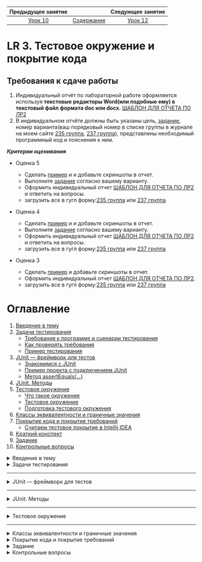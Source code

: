 Предыдущее занятие |         &nbsp;          | Следующее занятие
:----------------:|:-----------------------:|:----------------:
[Урок 10](LESSON10.MD) | [Содержание](../README.MD) | [Урок 12](LESSON11.md)

# LR 3. Тестовое окружение и покрытие кода

## Требования к сдаче работы

1. Индивидуальный отчёт по лабораторной работе оформляется используя
   **текстовые редакторы Word(или подобные ему)
   в текстовый файл формата doc или docx.** [ШАБЛОН ДЛЯ ОТЧЕТА ПО ЛР2](LR2_Report.docx)
2. В индивидуальном отчёте должны быть указаны цель, [задание](LAB1_Variants.docx), номер варианта(ваш порядковый номер в списке группы в
журнале на моем сайте [235 группа](https://docs.google.com/spreadsheets/d/186VmfxhiyN9vD0eqQtgej3up6OricDa0/edit?gid=2072898038#gid=2072898038), 
[237 группа](https://docs.google.com/spreadsheets/d/1HBRhJ0W6VezDNjnPWNHxUv7krdP6HPgP/edit?gid=1461174089#gid=1461174089)), представлены необходимый программный код и пояснения к ним.

***Критерии оценивания***

* Оценка 5
   * Сделать [пример](#пример-проекта-с-подключением-junit) и и добавьте скриншоты в отчет.
   * Выполните [задание](#задание) согласно вашему варианту.
   * Оформить индивидуальный отчет [ШАБЛОН ДЛЯ ОТЧЕТА ПО ЛР2](LR2_Report.docx) и ответить на вопросы.
   * загрузить все в гугл форму:[235 группа](https://forms.gle/rsQvqzeLBAh8pWQa7) или [237 группа](https://forms.gle/xZioXLRf2bn6ymES9)

* Оценка 4
   * Сделать [пример](#пример-проекта-с-подключением-junit) и и добавьте скриншоты в отчет.
   * Выполните [задание](#задание) согласно вашему варианту.
   * Оформить индивидуальный отчет [ШАБЛОН ДЛЯ ОТЧЕТА ПО ЛР2](LR2_Report.docx) и ответить на вопросы.
   * загрузить все в гугл форму:[235 группа](https://forms.gle/rsQvqzeLBAh8pWQa7) или [237 группа](https://forms.gle/xZioXLRf2bn6ymES9)

* Оценка 3
   * Сделать [пример](#пример-проекта-с-подключением-junit) и добавьте скриншоты в отчет.
   * Оформить индивидуальный отчет [ШАБЛОН ДЛЯ ОТЧЕТА ПО ЛР2](LR2_Report.docx).
   * загрузить все в гугл форму:[235 группа](https://forms.gle/rsQvqzeLBAh8pWQa7) или [237 группа](https://forms.gle/xZioXLRf2bn6ymES9)

# Оглавление

1. [Введение в тему](#введение-в-тему)
2. [Задачи тестирования](#задачи-тестирования)
   * [Требования к программе и сценарии тестирования](#требования-к-программе-и-сценарии-тестирования)
   * [Как проверять требования](#как-проверять-требования)
   * [Пример тестирования](#пример-тестирования)
3. [JUnit — фреймворк для тестов](#junit--фреймворк-для-тестов)
   * [Знакомимся с JUnit](#знакомимся-с-junit)
   * [Пример проекта с подключением JUnit](#пример-проекта-с-подключением-junit)
   * [Метод assertEquals(...)](#метод-assertequals)
4. [JUnit. Методы](#junit-методы)
5. [Тестовое окружение](#тестовое-окружение)
   * [Что такое окружение](#что-такое-окружение)
   * [Тестовое окружение](#тестовое-окружение-1)
   * [Подготовка тестового окружения](#подготовка-тестового-окружения)
6. [Классы эквивалентности и граничные значения](#классы-эквивалентности-и-граничные-значения)
7. [Покрытие кода и покрытие требований](#покрытие-кода-и-покрытие-требований)
    * [Считаем тестовое покрытие в Intellij IDEA](#считаем-тестовое-покрытие-в-intellij-idea)
8. [Краткий конспект](#краткий-конспект)
9. [Задание](#задание)
10. [Контрольные вопросы](#контрольные-вопросы)

<details>
<summary>Введение в тему</summary>

# Введение в тему

Один из способов проверить работоспособность программы — протестировать её. В этой теме поговорим о том, зачем нужно тестирование, какое оно бывает и как тестировать свой код максимально эффективно. Вы узнаете:
* когда нужно проводить тестирование;
* что такое фреймворк и какой фреймворк используют для тестирования на Java;
* что такое класс эквивалентности и граничные значения;
* какие бывают метрики покрытия кодовой базы тестами;
* чем различаются понятия покрытия требований и покрытия кода.
А также вы научитесь сами составлять тесты для различных требований, 
запускать их и анализировать результаты тестирования. После этой темы 
помимо финального проекта спринта вас ждёт тестирование по всем темам первого модуля. 
Итак, начинаем!

</details>

<details>

<summary>Задачи тестирования</summary>

# Задачи тестирования

[Оглавление](#оглавление)

Люди довольно часто совершают ошибки, а техника отказывает. По
этому в процесс любого производства включён этап проверки. Автомобили допускаются 
к серийному выпуску только после успешного прохождения всех краш-тестов, 
сложность которых возрастает с каждым годом. Чайники, миксеры и другие бытовые электроприборы 
проходят обязательные проверки на соответствие требованиям пожарной безопасности.

Всё это необходимо для предотвращения возможных рисков. Например, 4 июня 1996 года грузовая ракета Ариан-5 
взорвалась через 37 секунд после взлёта из-за ошибки в программе по расчёту угла наклона. 
Ущерб составил около одного миллиарда долларов.

Требования к качеству продуктов в современном мире становятся всё более строгими. 
Пользователи привыкли, что программное обеспечение работает почти идеально. 
Из-за любой ошибки ваш клиент может перейти к конкурентам или оставить негативный отзыв. 
Поэтому так важно, чтобы каждый разработчик понимал важность процесса тестирования продукта 
до его выпуска на широкую аудиторию.

**Тестирование программы** (англ. software testing) — это исследование, при котором происходит:
* проверка соответствия между ожидаемым и реальным поведением программы,
* а также выявление или подтверждение каких-либо её свойств.
* 
Есть много разных видов проверок: тестирование производительности, нагрузки, гипотез, 
безопасности и так далее. 
Вы изучите базовый вид — **функциональное тестирование** (англ. _functional testing_).
Именно оно проверяет, что программа соответствует **функциональным требованиям** 
(англ. _functional requirements_), то есть делает то, что от неё ожидает пользователь. 
Например, что при включении умного чайника вода нагревается, а не превращается в лёд.

![img.png](L11/img.png)

## Требования к программе и сценарии тестирования

Чтобы проверить, что программа работает корректно, необходимо узнать, 
с какой целью она создавалась. 
Другими словами, нужно определить **требования к программе**
(англ. _software requirements_).

Требования могут иметь разную форму и содержание. 
Иногда они представлены в виде официальных документов: 
спецификаций и технических заданий. Часто таких документов нет, 
и единственный способ узнать требования — поговорить с заказчиком.

Требования разделяются на:

* **функциональные**, которые отвечают на вопрос, что должна делать программа. 
Например, на сайте по продаже билетов в кино должна быть кнопка «купить». 
При нажатии на неё будет открываться форма оплаты.

* **нефункциональные**, которые отвечают на вопрос, 
как программа должна выполняться. Вернёмся к примеру с сайтом. 
Нефункциональное требование может звучать так: форма оплаты должна 
открываться менее чем за две секунды с момента нажатия на кнопку «купить».

### Примеры

> **Функциональные требования**
> * Сервис должен отправлять письмо на почту пользователя с информацией о купленных билетах.
> * При закрытии программы должно появляться окно с предложением сохранить проект.
> * При переходе на новый уровень игрок должен получать количество золота по формуле [Уровень * 1000].

> **Нефункциональные требования**
> * Дата покупки должна отображаться как «число.месяц.год»
> * Номер бронирования билета должен пересылаться в строковом формате.
> * Приложение должно запускаться на Android выше 10-й версии.
> * Программа должна возвращать ответ в течение 100 миллисекунд.

## Как проверять требования

Итак, сначала нужно составить или получить список требований.
Затем — написать набор сценариев тестирования. 
Именно они будут определять, делает ли программа то, что от неё ожидается в разных ситуациях. 
Такие сценарии называют **тест-кейсами** (англ. _test case_).

Правильный тест-кейс состоит из трёх частей. 
Рассмотрим их на примере тестирования калькулятора:

* **Подготовка** — определение входных параметров и предусловий. 
Что нужно, чтобы начать тест? Какие данные нам потребуются?
Для проверки калькулятора нам нужны два числа на вход (например, `7` и `4`) и работающий экземпляр класса Calculator.
* **Исполнение** — определение процедуры тестирования. Как именно мы проверяем, 
что программа работает корректно? Какие для этого нужно вызвать методы? 
Какая будет последовательность действий? В примере с калькулятором у 
экземпляра класса вызываем метод сложения. 
В качестве аргументов передаём два числа, заданных на этапе подготовки.
* **Проверка** — сравнение ожидаемого результата с полученным. 
Проверяем, что результат метода в нашем калькуляторе совпадает с ожидаемым и равняется `11`.


Получив тест-кейсы, можно создать и провести **тесты**, 
то есть автоматические или ручные операции по проверке тест-кейсов.

![img_1.png](L11/img_1.png)

## Пример тестирования

Перенесёмся в будущее. Представим, что вы стали успешным программистом на Java (ура!), 
и ваш руководитель дал вам первое важное задание. 
Нужно написать программу для одного крупного магазина, 
которая будет рассчитывать сумму покупки с учётом скидки.

Условия такие: если сумма находится в диапазоне от `1` до `999` рублей — скидки не будет.
А если сумма покупки больше или равна `1000` рублей — клиенту предоставляется скидка в размере
`2%`. Сумма покупки задаётся только в рублях, без копеек.

Здесь требования к программе прописаны прямо в условии задачи. Сформулируем их более конкретно:
1. Если сумма покупки находится в диапазоне от `1` до `999` рублей, то скидка будет `0%`.
2. Иначе скидка составит `2%`.

![img_2.png](L11/img_2.png)

Теперь составим тест-кейсы. 
Поскольку у нас есть пронумерованный набор требований, 
тест-кейсы для удобства тоже можно пронумеровать:

1. Если сумма покупки находится в диапазоне от 1 до 999 рублей, то скидка будет 0%.
- 1.1. Совершается покупка на 1 рубль. Ожидаемое поведение: стоимость покупки составляет 1 рубль.
- 1.2. Совершается покупка на 333 рубля. Ожидаемое поведение: стоимость покупки составляет 333 рубля.
- 1.3. Совершается покупка на 999 рублей. Ожидаемое поведение: стоимость покупки составляет 999 рублей.
2. Иначе скидка составит 2 %.
- 2.1. Совершается покупка на 1000 рублей. Ожидаемое поведение: стоимость покупки составляет 980 рублей (−2%).
- 2.2. Совершается покупка на 2000 рублей. Ожидаемое поведение: стоимость покупки составляет 1960 рублей (−2%).

![img_3.png](L11/img_3.png)

Тест-кейсы 1.1, 1.3 и 2.1. проверяют значения на границах интервалов [1;1000) и [1000;+∞).
Такие значения называются **граничными** (англ. _boundary values_), мы расскажем о них подробнее в следующих уроках. 
А пока заметим, что проверка граничных значений — важное условие. Значительная часть ошибок в программировании совершается именно на граничных значениях.

Помимо граничных значений, необходимо проверить выполнение требований на одном из чисел внутри интервала от 1 до 999.
Нет разницы, на каком именно — 333, 543 или любом другом. Все эти значения **эквивалентны** (англ. _equivalent values_).

Все тест-кейсы необходимо выполнить. Можно запускать программу самостоятельно, передавая различные значения на вход и сверяя их с ожидаемыми — это ручное тестирование. А можно написать код, который будет делать то же самое автоматически — это автоматическое тестирование.

После исполнения тест-кейса необходимо зафиксировать его результат. 
Если реальное поведение программы совпало с ожидаемым, то считается, что тест пройден (англ. _test passed_), 
если поведение отличается — тест провален (англ. _test failed_).

В автотестах результат обычно выводится в виде списка, в котором указано, какие из тестов были пройдены, а какие — провалены.
Это нужно для того, чтобы можно было перейти к любому из проваленных кейсов и исправить либо сам тест,
либо код, который он проверяет.

При ручном тестировании всё зависит от организации: кто-то ставит галочки на листке бумаги, 
кто-то фиксирует текстом в электронном виде, а кто-то просто запоминает. 
Главное — получить ответ: прошла программа тест или нет.

Подведём итог. Для проверки корректности программы нужно проделать следующие шаги:
* Получить/составить/выяснить набор функциональных и нефункциональных требований к программе.
* Для всех требований составить набор тест-кейсов и провести их.

---
### Из каких элементов должен состоять один тест-кейс?

> * **Определение входных параметров и предусловий.**
    Перед началом процедуры тестирования к ней нужно подготовиться.

> * **Сравнение ожидаемого результата с полученным.**
На этом шаге проверяется, исполняет ли программа конкретное требование.

> * **Определение процедуры тестирования.**
Процедура тестирования показывает, из каких шагов состоит тест-кейс.

> * **Информация о результате тест-кейса.**
Без информации о результатах тест-кейса нельзя дать ответ, отвечает ли программа установленным требованиям.
---
</details>

---
<details>

<summary>JUnit — фреймворк для тестов</summary>

# JUnit — фреймворк для тестов

[Оглавление](#оглавление)

Для тестирования существует огромное количество методов, которые объединены во множество библиотек.

## Знакомимся с JUnit

**Фреймворк** (англ. _framework_) — особый класс библиотек.
В нём содержится набор классов и методов,
которые вы можете использовать в своей программе. 
Фреймворк отличается от обычной библиотеки тем, что код библиотеки вы запускаете из вашего кода, 
в то время как фреймворк наоборот может использовать ваш код в своей работе.

![img_4.png](L11/img_4.png)

Один из самых популярных фреймворков для тестирования на Java — **JUnit**. 
Чтобы написать первый тест с помощью **JUnit**, нужно сделать всего два шага:
* Подключить к проекту **JUnit** как библиотеку.
* Создать метод и пометить его аннотацией `@Test`. 

**Аннотации** — это механизм Java, представляющий дополнительную информацию о создаваемых классах и методах.

Вы уже сталкивались с ним в теме про наследование.

## Пример проекта с подключением JUnit

### Видеоинструкции
    
1. [Создание проекта и подключение JUnit(короткое видео без звука)](https://boosty.to/itmagic/posts/e66c8d9e-95c8-4fb3-acce-55dab5c0c5c5?share=post_link)
2. [Создание проекта и подключение JUnit(с объяснением)](https://boosty.to/itmagic/posts/2082ebb4-545c-4af8-917c-12e7bc287205?share=post_link)

### IntelliJ Build tool

#### Создание проекта

1. Запустите IntelliJ IDEA.
2. Выберите слева вкладку **Projects**  и нажмите на кнопку **New Project**.
   ![img.png](L11/img6.png)

3. Дайте имя проекту **debug-app**.
   Language - **Java**, Build system - **IntelliJ**.
   В качестве JDK используйте Amazon Coretto 22. Нажмите **Create**.
   ![img_1.png](L11/img7.png)
4. Если все настройки пройдены успешно появится окно с вашим проектом.
   ![img_2.png](L11/img8.png)
5. Запустите свой проект. Нажмите правой кнопкой мыши в любом месте файла Main.java и в контекстном меню выберите `Run`
![img_5.png](L11/img_5.png)

![img_6.png](L11/img_6.png)

Проект успешно создан.

#### Подключение библиотеки JUnit

1. В меню File выберите пункт ProjectStructure

![img_7.png](L11/img_7.png)

2. В окне Project Structure выберите вкладку **Libraries** и нажмите на кнопку `+`\`From Maven...`

   ![img_9.png](L11/img_9.png)

3. В окне `Download Library from Maven Repository` в поле поиска введите `org.junit.jupiter` и нажмите на кнопку поиска  
![img_10.png](L11/img_10.png)

4. Дождитесь пока Idea подключится к центральному репозиторию Maven и подгрузит информацию о доступных к скачиванию версиях библиотек Junit. Выберите из выпадающего списка подходящую версию библиотеки.

![img_11.png](L11/img_11.png)

5. Выберите подходящую версию и нажмите `OK`.

![img_13.png](L11/img_13.png)

![img_12.png](L11/img_12.png)

6. В окне **Choose Mosules** оставьте все без изменений и нажмите **OK**.

![img_14.png](L11/img_14.png)

7. Если все выполнится успешно то библиотека подключится к проекту. Нажмите кнопку `Aplly` и затем `OK`.

![img_15.png](L11/img_15.png)

#### Создание кода


1. Нажмите правой кнопкой по папке src. Далее в контекстном меню выберите `New\Java Class`.
![img_16.png](L11/img_16.png)

2. Введите название класса `DiscountCalculator` и нажмите `Enter`

![img_17.png](L11/img_17.png)

Замените код класса на следующий

```java
public class DiscountCalculator {

    public int sumAfterDiscount(int sum) {
        if (sum < 1000) {
            return sum;
        } else {
            return (int) (sum * 0.98);
        }
    }
}

```
3. Нажмите правой кнопкой мыши по названию проекта, далее выберите пункт **New\Directory**.

![img_20.png](L11/img_20.png)

4. Введите название `test` и нажмите кнопку `Enter`

![img_21.png](L11/img_21.png)

5. Нажмите правой кнопкой мыши по папке test далее в контекстном меню выберите пункт `Mark Directory as\Test Sources Root`

![img_22.png](L11/img_22.png)

6. Откройте файл `DiscountCalculator.java` и установите курсор на название класса `DiscountCalculator`. 
Нажмите правую кнопку мыши и в контекстном меню выберите пункт `Generate...`

![img_18.png](L11/img_18.png)

7. В следующем окошке выберите пункт `Test...`

![img_19.png](L11/img_19.png)

8. В окне **Create Test** поставьте галочку возле названия метода `sumAfterDiscount`. 
Обратите внимание на название создаваемого класса в поле `Class name`. 
Как правило, класс с тестами называют так же, как базовый класс, добавляя в конце слово `“Test”`. 
В нашем случае получится DiscountCalculatorTest.  Нажмите `ОК`.

![img_23.png](L11/img_23.png)

9. Если все правильно сделано, то должна открыться новая вкладка с кодом класса `DiscountCalculatorTest`

![img_24.png](L11/img_24.png)


10. Замените код класса `DiscountCalculatorTest` на следующий.

```java
// Заметьте, что классы фреймворка импортируются из пакетов 
// отличных от пакетов стандартной библиотеки Java
import org.junit.jupiter.api.Assertions;
import org.junit.jupiter.api.Test;

public class DiscountCalculatorTest {

    DiscountCalculator discountCalculator = new DiscountCalculator();

    @Test
    public void shouldGiveNoDiscountForValue999() {
        // Подготовка
        int buySum = 999;
        int expectedSum = 500;

        // Исполнение
        int resultSum = discountCalculator.sumAfterDiscount(buySum);

        // Проверка
        Assertions.assertEquals(expectedSum, resultSum);
    }
}
```

11. Осталось проверить работу тестовых методов.
 * Для запуска одного тестового метода достаточно нажать на кнопку ![img_25.png](L11/img_25.png) слева от сигнатуры тестового метода.
 * Для запуска всех тестов тестового класса надо нажать на кнопку ![img_27.png](L11/img_27.png) слева от названия класса.

![img_26.png](L11/img_26.png)

12. Нажмите на кнопку ![img_27.png](L11/img_27.png) и в выпадающем меню выберите **Run**.

![img_28.png](L11/img_28.png)

13. Произойдет построение теста. На данный момент у нас только один тестовый метод. Ожидаемый(expectedSum) и фактический(resultSum) 
результаты не совпали, следовательно, статус нашего теста будет - `Test failed`(тест не пройден)
В коде теста мы специально написали, что для товара стоимостью 999 мы ожидаем получить итоговую сумму 500, хотя в реальности исходя из нашего примера должны получить 999. 

![img_29.png](L11/img_29.png)

14. Исправьте значение переменной expectedSum = 999. Снова выполните тесты.

```java
import org.junit.jupiter.api.Test;

public class DiscountCalculatorTest {

    DiscountCalculator discountCalculator = new DiscountCalculator();

    @Test
    public void shouldGiveNoDiscountForValue999() {
        // Подготовка
        int buySum = 999;
        int expectedSum = 999;

        // Исполнение
        int resultSum = discountCalculator.sumAfterDiscount(buySum);

        // Проверка
        Assertions.assertEquals(expectedSum, resultSum);
    }
}
```

15. На этот раз Ожидаемый(expectedSum) и фактический(resultSum)
результаты совпали, следовательно, статус нашего теста будет - `Test passed`(тест пройден)

![img_30.png](L11/img_30.png)

### Метод assertEquals(...)

Метод `assertEquals(...)`
Ещё один элемент `JUnit` — это множество статических методов класса `Assertions`. 
Один из них, `assertEquals(Object expected, Object actual, [String message])` вы уже встречали его выше примерах. 
Он принимает 2 или 3 аргумента. Первый — это ожидаемый результат, второй — фактический. Третий аргумент —
необязательная строка, которая выведется, если фактический результат не равен ожидаемому, другими словами, если тест обнаружит ошибку.


</details>

---

<details>

<summary>JUnit. Методы</summary>

# JUnit. Методы

[Оглавление](#оглавление)

JUnit, как и многие другие библиотеки, предоставляет множество инструментов для упрощения стандартных операций. В этом уроке вы изучите основные методы фреймворка, которые позволяют программисту не только быстро проверять свои программы, но и легко ориентироваться в тестах, написанных другими разработчиками.

## Методы `Assertions.assertNull(...)` и `Assertions.assertNotNull(...)`

Проверить, что значение переменной равно `null`, можно с помощью метода `assertEquals(Object object)`:

```java
@Test
public void shouldBeNull() {
    String nullString = null;
    Assertions.assertEquals(null, nullString);
}
```

А если нужно удостовериться, что значение не равно `null`, 
понадобится метод `assertNotEquals(Object object)`:

```java
@Test
public void shouldNotBeNull() {
    String apple = "apple";
    Assertions.assertNotEquals(null, apple);
}
```

Оба теста работают корректно. 
Но если проверку на null вам нужно выполнять часто,
то писать каждый раз `Assertions.assertEquals(null, value)` будет излишеством. 

Лучше воспользоваться более удобными методами `Assertions.assertNull(Object object)` 
и `Assertions.assertNotNull(Object object)`.

```java
import org.junit.jupiter.api.Test;

import static org.junit.jupiter.api.Assertions.assertNotNull;
import static org.junit.jupiter.api.Assertions.assertNull;

public class NullabilityTest {

    @Test
    public void shouldBeNull() {
        String nullString = null;
        assertNull(nullString);
    }

    @Test
    public void shouldNotBeNull() {
        String apple = "apple";
        assertNotNull(apple);
    }
}

```

> Обратите внимание на использование `import static` в примере выше. 
> Методы класса `Assertions` часто импортируют как статические методы, 
> чтобы сократить запись. Это удобно, потому что в одном классе 
> может быть много тестов, и каждый из них будет вызывать какой-то 
> из методов проверки класса `Assertions`. В результате вместо такой записи:

```java
Assertions.assertNull(firstString);
Assertions.assertNotNull(secondString);
Assertions.assertEquals(expected, actual);
```

Будет такая

```java
*assertNull*(firstString);
*assertNotNull*(secondString);
*assertEquals*(expected, actual);
```

Вы также можете импортировать все методы сразу через

```java
  import static org.junit.jupiter.api.Assertions.*.
```

## Методы `assertTrue(...)` и `assertFalse(...)`

Аналогичные методы существуют для проверки значений типа boolean. 
Вы можете использовать assertEquals(true, value) 
или assertEquals(false, value), но удобнее будет делать это с 
помощью специальных методов `assertTrue(value)` и `assertFalse(value).`

```java
import org.junit.jupiter.api.Assertions;
import org.junit.jupiter.api.Test;

import static org.junit.jupiter.api.Assertions.assertTrue;

public class BooleanTest {

    @Test
    public void shouldBeTrue() {
        boolean value = true;
        assertTrue(value);
    }

    @Test
    public void shouldBeFalse() {
        boolean value = false;
        Assertions.assertFalse(value);
    }
}

```

> При сравнении значений через assertEquals() используется метод equals(..) 
> из класса Object. Поэтому для того, чтобы операция была выполнена корректно, в классах объектов этот метод должен быть корректно переопределён. 
> В противном случае сравнение будет работать неправильно.

> Есть ещё одна важная особенность, связанная с методом equals(..).
> Его нельзя переопределить для массивов. Другими словами, два массива с одинаковым содержанием (одинаковыми элементами, расположенными в том же порядке) — это разные объекты с точки зрения Java.
> Поэтому метод equals(..) всегда будет возвращать false для таких массивов, 
> а тест с assertEquals(...) не будет проходить.

 
> Для поэлементного сравнения массивов можно воспользоваться методом 
> Arrays.equals(...), а в JUnit можно использовать метод класса 
> `**Assertions — assertArrayEquals(...)**`. 

</details>

---

<details>

<summary>Тестовое окружение</summary>

# Тестовое окружение

[Оглавление](#оглавление)

Современные приложения — это миллиарды строчек кода, которые описывают сложную систему со строгой и развитой логикой. 
Некоторые компании за время своего существования произвели и теперь 
поддерживают огромные базы рабочего кода. И чем больше разработчиков вносят изменения в продукт, 
тем выше становится вероятность появления в нём багов.

## Что такое окружение

**Среда, или окружение** (англ. _environment_) — это сервер или группа серверов, на которых находится копия приложения. Конкретное окружение часто называется **стендом** (англ. _stand_).

У любой компании есть как минимум одна среда — та, с которой взаимодействуют её клиенты. 
Но часто для полноценной работы над продуктом выделяют и другие окружения:

* **Среда разработки** (англ. _development environment_), **dev** или **dev-стенд**. 
Используется исключительно для разработки. Именно сюда стекаются изменения от всех программистов, 
работающих над проектом. Здесь же запускаются тесты, написанные разработчиками, и ставятся эксперименты.
* **Тестовая среда** (англ. _test environment_), **test** или **test-стенд**. Здесь продукт стабилизируется при помощи более сложных тестов. 
Например, **интеграционных** (англ. _integration tests_) **— которые объединяют (интегрируют) несколько программ/сервисов вместе. 
При интеграционном тестировании часто проверяют, корректно ли данные из одного сервиса передаются в другой. 
Такие тесты часто пишут отдельные команды тестировщиков.
* **Продуктовая среда** (англ. _production environment_), или **prod**. Её ещё называют «боевая среда» 
как противоположность тестовой, «учебной». 
С ней взаимодействуют клиенты компании, поэтому любые ошибки могут привести к денежным и репутационным потерям.
В идеальном мире к моменту выкладки кода на прод в программе уже не должно быть багов, влияющих на пользователя.

![img.png](L11/part2/img.png)

Многие компании создают и другие среды для своих целей. Например, одни воспроизводят баги в специфичном окружении — на сервере с определённой версией Java. 
Другие используют отдельные среды для разных видов тестов. 
Третьи вообще создают отдельное тестовое окружение для каждого изменения в коде. 

Во всём этом многообразии одна вещь остаётся верной всегда. Тесты сокращают количество багов, которые увидит конечный пользователь. 

> 💡 Окружением часто называют не только полноценный набор 
> серверов с копией приложения, но также и набор внешних параметров, от которых зависит работа программы. Это может быть и версия Java, и другие приложения, 
> и разные файлы конфигурации. Часть таких внешних параметров 
> можно контролировать во время тестирования, с чем тоже помогает библиотека JUnit.


## Тестовое окружение

При тестировании часто бывает удобно выделить набор доступных классов и конфигураций в мини-окружение,
чтобы использовать его для тестов. 
Такой подход позволяет упростить тестирование классов со сложным порядком инициализации. 

Возьмём в качестве примера `OvercomplicatedCookieFactory` (англ. «переусложнённая фабрика печенек») — класс по производству печенек с предсказаниями. 
При создании его экземпляра нужно указать:
* возможные позитивные и негативные предсказания,
* а также флаг, который будет говорить, какие нужно создавать печеньки: с позитивными предсказаниями или с негативными.

Каждая созданная печенька увеличивает внутренний счётчик готовых печенек. Давайте протестируем этот класс.

```java
import java.util.ArrayList;
import java.util.Random;

public class OvercomplicatedCookieFactory {
    private int cookiesCreated = 0;
    private final ArrayList<String> positiveTexts;
    private final ArrayList<String> negativeTexts;
    private final boolean isPositive;

    // класс Random используется, чтобы возвращать случайное предсказание из списка.
    private final Random rnd = new Random();

    public OvercomplicatedCookieFactory(
            ArrayList<String> positiveTexts,
            ArrayList<String> negativeTexts,
            boolean isPositive
    ) {
        this.positiveTexts = positiveTexts;
        this.negativeTexts = negativeTexts;
        this.isPositive = isPositive;
    }

    // Печём печеньку!
    public String bakeFortuneCookie() {
        StringBuilder cookieBuilder = new StringBuilder();

        // увеличиваем счётчик печенек:
        this.incrementNumberOfCookiesCreated();

        // возвращаем хорошее или плохое предсказание:
        if (isPositive) {
            cookieBuilder.append(randomPositive());
        } else {
            cookieBuilder.append(randomNegative());
        }

        // преобразовываем результат в строку:
        return cookieBuilder.toString();
    }

    // возвращаем количество испечённых печенек:
    public int getCookiesCreated() {
        return this.cookiesCreated;
    }

    // обнуляем счётчик созданных печенек:
    public void resetCookiesCreated() {
        this.cookiesCreated = 0;
    }

    // Увеличиваем счётчик испечённых печенек:
    private void incrementNumberOfCookiesCreated() {
        this.cookiesCreated++;
    }

    // Выбираем произвольное предсказание из списка позитивных:
    private String randomPositive() {
        // Получаем целое случайное число от нуля до максимального размера массива - 1.
        int randomIndex = rnd.nextInt(positiveTexts.size());
        return positiveTexts.get(randomIndex);
    }

    // Выбираем произвольное предсказание из списка негативных:
    private String randomNegative() {
        // Получаем целое случайное число от нуля до максимального размера массива - 1.
        int randomIndex = rnd.nextInt(negativeTexts.size());
        return negativeTexts.get(randomIndex);
    }
}
```

Первые два необходимых теста — создание позитивных предсказаний `shouldReturnPositiveCookie() `
и счётчика печенек `shouldIncreaseCounterByOneAfterCookieBaked()`. 

```java
import org.junit.jupiter.api.Assertions;
import org.junit.jupiter.api.Test;
import java.util.ArrayList;

public class OvercomplicatedCookieFactoryTest {

    @Test
    public void shouldReturnPositiveCookie() {
        ArrayList<String> positiveTexts = new ArrayList<>();
        positiveTexts.add("Вам повезёт!");

        ArrayList<String> negativeTexts = new ArrayList<>();
        negativeTexts.add("Сегодня будет дождь");
        
                OvercomplicatedCookieFactory cookieFactory = new OvercomplicatedCookieFactory(
                positiveTexts,
                negativeTexts,
                true
        );
        String cookieText = cookieFactory.bakeFortuneCookie();
        Assertions.assertEquals("Вам повезёт!", cookieText);
    }

    @Test
    public void shouldIncreaseCounterByOneAfterCookieBaked() {
        ArrayList<String> positiveTexts = new ArrayList<>();
        positiveTexts.add("Вам повезёт!");

        ArrayList<String> negativeTexts = new ArrayList<>();
        negativeTexts.add("Сегодня будет дождь");
        
        OvercomplicatedCookieFactory cookieFactory = new OvercomplicatedCookieFactory(
                positiveTexts,
                negativeTexts,
                true
        );
        cookieFactory.bakeFortuneCookie();
        Assertions.assertEquals(1, cookieFactory.getCookiesCreated());
    }
}
```

Оба теста используют один и тот же код для создания экземпляра `OvercomplicatedCookieFactory`.
В данном случае это, скорее всего, не приведёт к проблемам. Но в реальных кодовых базах одни классы могут зависеть от других,
и такой код будет занимать очень много места. 


Один из вариантов решения этой проблемы — вынести экземпляр класса в переменную перед тестами.

```java
import org.junit.jupiter.api.Assertions;
import org.junit.jupiter.api.Test;

import java.util.ArrayList;

public class OvercomplicatedCookieFactoryTest {
        private final static ArrayList<String> positiveTexts = new ArrayList<>();
    private final static ArrayList<String> negativeTexts = new ArrayList<>();
        
    private final static OvercomplicatedCookieFactory cookieFactory = new OvercomplicatedCookieFactory(
            positiveTexts,
            negativeTexts,
            true
    );

    @Test
    public void shouldReturnPositiveCookie() {
                negativeTexts.add("Сегодня будет дождь");
                positiveTexts.add("Вам повезёт!");
        String cookieText = cookieFactory.bakeFortuneCookie();
        Assertions.assertEquals("Вам повезёт!", cookieText);
    }

    @Test
    public void shouldIncreaseCounterByOneAfterCookieBaked() {
                negativeTexts.add("Сегодня будет дождь");
                positiveTexts.add("Вам повезёт!");
        cookieFactory.bakeFortuneCookie();
        Assertions.assertEquals(1, cookieFactory.getCookiesCreated());
    }
}

```

В этом случае переменной cookieFactory будет присвоен экземпляр `OvercomplicatedCookieFactory`, 
который используется в обоих тестах. Всё бы хорошо, но таким образом в тестовом классе 
появится нежелательная зависимость между тестами. Дело в том, что порядок их запуска в общем случае не определён.
Более того, он может меняться от запуска к запуску.

Предположим, что сначала выполнится тест создания позитивных предсказаний `shouldReturnPositiveCookie()`.
Поскольку в нём вызывается метод `bakeFortuneCookie()`, внутренний счётчик переменной `cookieFactory` увеличится на единицу. 
Если после этого сразу запустится тест счётчика печенек `shouldIncreaseCounterByOneAfterCookieBaked()`, 
то к внутреннему значению прибавиться ещё единица, и `assertEquals()` выдаст ошибку. Если же сначала запустится тест
счётчика `shouldIncreaseCounterByOneAfterCookieBaked()`, а затем `shouldReturnPositiveCookie()`, 
такой ошибки не произойдёт.
Подобные баги очень сложно обнаружить и исправить, 
поэтому тестовое окружение лучше готовить под каждый тест по отдельности.


## Подготовка тестового окружения

В `JUnit` есть четыре специальных аннотации, которые позволяют запускать определённый код до или после тестов. 

Первая из них — `@BeforeEach` (англ. «перед каждым»). Если установить её над методом, этот метод будет запускаться всякий раз перед любым из тестов внутри класса. 

Исправленный код будет выглядеть следующим образом:

```java
import org.junit.jupiter.api.Assertions;
import org.junit.jupiter.api.BeforeEach;
import org.junit.jupiter.api.Test;

public class OvercomplicatedCookieFactoryTest {

    private static OvercomplicatedCookieFactory cookieFactory;

    @BeforeEach
    public void beforeEach() {
        ArrayList<String> positiveTexts = new ArrayList<>();
        positiveTexts.add("Вам повезёт!");

        ArrayList<String> negativeTexts = new ArrayList<>();
        negativeTexts.add("Сегодня будет дождь");
        
        cookieFactory = new OvercomplicatedCookieFactory(
                positiveTexts,
                negativeTexts,
                true
        );
    }

    @Test
    public void shouldReturnPositiveCookie() {
        String cookieText = cookieFactory.bakeFortuneCookie();
        Assertions.assertEquals("Вам повезёт!", cookieText);
    }

    @Test
    public void shouldIncreaseCounterByOneAfterCookieBaked() {
        cookieFactory.bakeFortuneCookie();
        Assertions.assertEquals(1, cookieFactory.getCookiesCreated());
    }
}
```

Теперь можно писать любое количество проверок. 
Поскольку перед каждым тестом создаётся новый экземпляр `OvercomplicatedCookieFactory`, 
тесты больше не будут зависеть друг от друга. 

Другие три аннотации позволяют запускать произвольный код:
* `@BeforeAll` (англ. «перед всеми») — один раз до запуска всех тестов;
* `@AfterEach` (англ. «после каждого») — каждый раз после окончания каждого теста;
* `@AfterAll `(англ. «после всех») — один раз после окончания всех тестов.

Аннотации, срабатывающие один раз: `@BeforeAll` и `@AfterAll`, должны стоять над статическим методом. 
Если метод будет не статичный, тест попросту не запустится.

Все четыре аннотации могут содержаться в одном тестовом классе. 
Они ведут себя так, как и ожидается: 
* перед началом тестов исполнится `@BeforeAll`, 
* перед каждым тестом — `@BeforeEach`, 
* после каждого — `@AfterEach`. 
* В самом конце, после выполнения всех тестов, сработает `@AfterAll`.

```java
import org.junit.jupiter.api.AfterAll;
import org.junit.jupiter.api.AfterEach;
import org.junit.jupiter.api.BeforeAll;
import org.junit.jupiter.api.BeforeEach;
import org.junit.jupiter.api.Test;

public class TestBenchExample {

    @BeforeAll
    static void beforeAll() {
        System.out.println("Running beforeAll");
    }

    @AfterAll
    static void afterAll() {
        System.out.println("Running afterAll");
    }

    @BeforeEach
    void beforeEach() {
        System.out.println("--Running beforeEach");
    }

    @AfterEach
    void afterEach() {
        System.out.println("--Running afterEach");
    }


    @Test
    public void someTestOne() {
        System.out.println("-- --Running test 1");
    }

    @Test
    public void someTestTwo() {
        System.out.println("-- --Running test 2");
    }
}
```

</details>

---

<details>

<summary>Классы эквивалентности и граничные значения</summary>

# Классы эквивалентности и граничные значения

[Оглавление](#оглавление)

Исполнение каждого теста на JUnit или любом другом тестовом фреймворке 
занимает какое-то время. В больших системах, где количество тестов 
переваливает за десятки и сотни тысяч, проверки могут длиться несколько часов, а иногда и дней. 

Задача разработчика, тестирующего свой код, — проверить, что программа ведёт себя корректно, 
потратив при этом минимальное количество времени. То есть, с одной стороны, тесты должны проверить 
все возможные сценарии поведения программы. С другой — их должно быть настолько мало, насколько это возможно. 

## Граничные значения и классы эквивалентности

Чтобы сократить количество тестов и оставить только самые необходимые, программисты применяют 
техники выделения граничных значений и классов эквивалентности.  

> **Граничные значения** (англ. _boundary values_) — это параметры, при переходе через которые поведение программы меняется.

> **Классы эквивалентности** (англ. _equivalence class_) — параметры, при вводе которых программа ведёт себя одинаково.

Для примера рассмотрим робота, который помогает варить яйца.
На вход он получает информацию о том, сколько минут длится варка, а на выходе говорит, в каком состоянии находится яйцо: 

* если яйцо варится меньше `2` минут — оно ещё сырое;
* от `2` до `5` минут — состояние готовности «в мешочек», когда и белок, и желток жидкие;
* от `5` до `7` минут — состояние готовности «всмятку», когда белок твёрдый, а желток жидкий;
* от `7` до `10` минут — состояние готовности «вкрутую», когда и белок, и желток твёрдые;
* больше `10` минут — яйцо переварено.

![img_1.png](L11/part2/img_1.png)

Есть два способа составить набор тест-кейсов по граничным значениям и классам эквивалентности:

* **Написать как минимум по одному тесту на каждое из граничных значений,
а также по одному — на любое значение из каждого промежутка класса эквивалентности**. 
Например, протестировать робота можно на значениях: `1, 2, 3, 5, 6, 7, 9, 10, 21 минута.`

* **Проверить работу программы на каждом из граничных значений +/- одно значение**. 
Такой подход связан с тем, что чаще всего ошибки происходят именно при работе с граничными значениями. 
При этом +/- одно значение позволят проверить работу не только на границах, 
но и в рамках каждого класса эквивалентности. 
В таком случае получится больше тестов, 
чем в первом варианте, зато они покроют большую часть возможных ошибок. 
В примере с роботом по готовке яиц понадобятся следующие входные данные: `1, 2, 3, 4, 5, 6, 7, 8, 9, 10, 11`. 
Если бы наш шаг был в половину минуты, значений было бы больше: `1.5, 2, 2.5, 4.5, 5, 5.5, 6.5, 7, 7.5, 9.5, 10, 10.5`.

Бывают такие ситуации, когда между граничными значениями нет класса эквивалентности 
или когда классы эквивалентности встречаются повторно. 
Пример — окончания порядковых числительных. Число `1` превращается в «**первый**», а `2` — во «**второй**». 
При этом окончание «_-ой_» также будет в порядковых числительных «**шестой**», «**седьмой**» и «**восьмой**».

![img_2.png](L11/part2/img_2.png)

В таком случае можно вывести более широкий класс эквивалентности. 
К примеру, двузначные числа, начинающиеся на цифры от 2 до 9, ведут себя одинаково — при окончании на
2 будет добавляться окончание «-**ой**»: «двадцать втор**ой**», «тридцать втор**ой**». 
Это один класс эквивалентности. При окончании на 3 — «-**ий**»: «сорок трет**ий**», «пятьдесят трет**ий**» и так далее. 
Это другой класс эквивалентности. А вот двузначные числа, начинающиеся с единицы, — особый случай.
Какая бы ни была вторая цифра, окончание будет «-ый»: «одиннадцат**ый**», «двенадцат**ый**» и т. д.

Другой пример — сервис, который помогает выдавать паспорта Российской Федерации. 
На вход программа получает возраст человека, а на выходе говорит, 
нужно ли ему получить или поменять паспорт в этом году. 

По законам Российской Федерации гражданин должен получить паспорт в возрасте 14 лет, 
а затем поменять его в 20 и в 45 лет.
В нашей программе эти числа будут граничными значениями, а любой промежуток между ними — **одним** классом эквивалентности,
так как для любого другого числа ответ будет одинаковым — «паспорт менять не нужно».

![img_3.png](L11/part2/img_3.png)

</details>

<details>

<summary>Покрытие кода и покрытие требований</summary>

# Покрытие кода и покрытие требований

[Оглавление](#оглавление)

С помощью техник выделения классов эквивалентности и 
граничных значений удобно проверять отдельно взятые методы и классы. 
Но в очень больших проектах невозможно выделить все возможные ситуации, 
в которых будет запускаться программа. А значит, и протестировать программу на 100% не получится. 

Поэтому при работе с масштабными проектами многие компании используют метрики покрытия кодовой базы тестами.
О двух таких метриках расскажем в этом уроке.

## Покрытие кода и покрытие требований

- **покрытие кода** (англ. _code coverage_), показывает, какой процент строк кода исполняется при запуске всех тестов. 
Это может быть и **70%** строк, и **5%** — в зависимости от количества и сложности тестов. **100%** бывает редко, потому что 
покрыть тестами абсолютно весь код — довольно трудоёмкая задача. 
Также покрытие кода иногда называют **тестовым покрытием** (англ. _test coverage_).
 
> 💡 Часто тестовое покрытие считают не от всего кода, 
> а только от **бизнес-логики** (англ. _business logic_) программы. 
> **Бизнес-логика (или бизнес-функционал)** — это та часть кода, которая описывает функциональные требования. 
> В неё не входят файлы конфигураций, настройки окружения и модели объектов. 
> Распространённая практика — устанавливать порог тестового покрытия бизнес-логики в 80%. 
> Такой уровень считается оптимальным соотношением между временем, 
> потраченным на написание тестов, и качеством готового продукта.


- **покрытие требований** (англ. _requirements coverage_), она показывает процент требований, проверенных набором тестов. 

Рассмотрим работу двух этих метрик на примере. 
Допустим, нужно написать метод `transfer(...)` (англ. «_перевод_»)
в классе `MoneyTransferService` (англ. «сервис по переводу денег»), который переводит сумму денег `amount` с одного счёта 
на другой. При этом должны соблюдаться следующие требования:
* переводить деньги можно только на другой счёт (нельзя совершить перевод на тот же счёт, с которого выполняется перевод);
* сумма перевода должна быть больше 0;
* баланс счёта, с которого осуществляется перевод, не может быть меньше 0;
* при зачислении средств на счёт его баланс может только расти.

Разработчик программы торопился и реализовал только два из четырёх требований. В результате код выглядит так:

```java
class MoneyTransferService {

    public int transfer(int amount, Account accountOne, Account accountTwo) {
        // переводить деньги можно только на другой счёт
        if (accountOne.id.equals(accountTwo.id)) {
            System.out.println("Нельзя перевести деньги на тот же аккаунт. Id: " + accountOne.id);
            return -2;
        }
        // сумма перевода должна быть больше 0
        if (amount <= 0){
            System.out.println("Сумма перевода должна быть больше 0. Текущая сумма: " + amount);
            return -1;
        }

        accountOne.balance -= amount;
        accountTwo.balance += amount;
        return 0;
    }

    
}

class Account {
    public String id;
    public int balance;

    public Account(String id, int balance) {
        this.id = id;
        this.balance = balance;
    }
}
```

Тесты

```java
import org.junit.jupiter.api.Test;

import static org.junit.jupiter.api.Assertions.assertEquals;

public class MoneyTransferTest {
    private final MoneyTransferService moneyTransferService = new MoneyTransferService();

    @Test
    void shouldMakeTransfer() {
        Account accountOne = new Account("1", 10);
        Account accountTwo = new Account("2", 10);
        
        assertEquals(0, moneyTransferService.transfer(7, accountOne, accountTwo), "Успешная транзакция должна возвращать результат 0");
        assertEquals(3, accountOne.balance);
        assertEquals(17, accountTwo.balance);
    }

    @Test
    void shouldNotTransferMoneyOnSameAccount() {
        Account accountOne = new Account("1", 10);
        assertEquals(-2, moneyTransferService.transfer(5, accountOne, accountOne), "Нельзя перевести деньги на тот же аккаунт. Id: 1");
    }

    @Test
    public void shouldNotTransferZero() {

        Account accountOne = new Account("1", 10);
        Account accountTwo = new Account("2", 10);

        assertEquals(-1, moneyTransferService.transfer(0, accountOne, accountTwo), "Сумма перевода должна быть больше 0. Текущая сумма: 0");
    }

}



```

Все написанные тесты будут пройдены. Но из этого не следует, что программа написана корректно. 

Покрытие кода в этом случае составит 100%, 
потому что в тесте вызывается каждая строчка кода. 
Тем не менее программа работает неправильно, потому что не выполнены два из четырёх требований: 
баланс может оказаться меньше нуля, а также программа неверно работает с переполнением при переводе очень больших сумм. 
Получается, что покрытие требований на текущий момент — только 50%.

Добавим тесты, чтобы проверить все требования:

```java
import org.junit.jupiter.api.Test;

import static org.junit.jupiter.api.Assertions.assertEquals;

public class MoneyTransferTest {
    private final MoneyTransferService moneyTransferService = new MoneyTransferService();

    @Test
    void shouldMakeTransfer() {
        Account accountOne = new Account("1", 10);
        Account accountTwo = new Account("2", 10);
        
        assertEquals(0, moneyTransferService.transfer(7, accountOne, accountTwo), "Успешная транзакция должна возвращать результат 0");
        assertEquals(3, accountOne.balance);
        assertEquals(17, accountTwo.balance);
    }

    @Test
    void shouldNotTransferMoneyOnSameAccount() {
        Account accountOne = new Account("1", 10);
        assertEquals(-2, moneyTransferService.transfer(5, accountOne, accountOne), "Нельзя перевести деньги на тот же аккаунт. Id: 1");
    }

    @Test
    public void shouldNotTransferZero() {

        Account accountOne = new Account("1", 10);
        Account accountTwo = new Account("2", 10);

        assertEquals(-1, moneyTransferService.transfer(0, accountOne, accountTwo), "Сумма перевода должна быть больше 0. Текущая сумма: 0");
    }

    @Test
    public void shouldNotMakeBalanceLessThanZero() {

        Account accountOne = new Account("1", 10);
        Account accountTwo = new Account("2", 10);
        assertEquals(-3, moneyTransferService.transfer(15, accountOne, accountTwo), "Недостаточно средств на счёте с id 1. Перевод суммы 15 невозможен.");
    }

    @Test
    public void shouldNotMakeOverflowOnTransfer() {

        Account accountOne = new Account("1", 10);
        Account accountTwo = new Account("2", Integer.MAX_VALUE);

        assertEquals(-4, moneyTransferService.transfer(1, accountOne, accountTwo), "Перевод невозможен. Если транзакция выполнится, счёт с id 2 будет переполнен.");
    }
}
```

Тесты `shouldNotMakeBalanceLessThanZero` и `shouldNotMakeOverflowOnTransfer` завершаются ошибкой. Они проверяют два условия:
* баланс счёта, с которого осуществляется перевод, не может быть меньше 0;
* при зачислении средств на счёт его баланс может только расти.

Исправим программу так, чтобы она проходила новые тесты. Но в этом коде не хватает ещё нескольких проверок: по граничным значениям и классам эквивалентности. 

```java
class MoneyTransferService {

    public int transfer(int amount, Account accountOne, Account accountTwo) {
        // переводить деньги можно только на другой счёт
        if (accountOne.id.equals(accountTwo.id)) {
            System.out.println("Нельзя перевести деньги на тот же аккаунт. Id: " + accountOne.id);
            return -2;
        }
        // сумма перевода должна быть больше 0
        if (amount <= 0){
            System.out.println("Сумма перевода должна быть больше 0. Текущая сумма: " + amount);
            return -1;
        }

        // баланс не может стать отрицательным
        if (amount > accountOne.balance) {
            System.out.println("Недостаточно средств на счёте с id " + accountOne.id + ". Перевод суммы " + amount + " невозможен.");
            return -3;
        }

        // перевод не должен приводить к переполнению баланса
        if (accountTwo.balance + amount < 0) {
            System.out.println("Перевод невозможен. Если транзакция выполнится, счёт с " + accountTwo.id + " будет переполнен.");
            return -4;
        }

        accountOne.balance -= amount;
        accountTwo.balance += amount;
        return 0;
    }
}
```

Теперь программа будет работать правильно в любой ситуации. 
Из этого примера можно сделать важный вывод: 

>> 100% покрытие кода совсем не означает, что программа работает корректно. Важно обращать внимание на покрытие требований.

## Считаем тестовое покрытие в Intellij IDEA

Процент запускаемых строчек кода во время теста очень легко подсчитать, например, в среде разработки IntelliJ IDEA.
Для этого перейдите в класс с тестами, наведите курсор
мышки на кнопку запуска одного теста или всего класса.

![img_4.png](L11/part2/img_4.png)

А затем выберите `Run 'BankAccountTest' with Coverage` (англ. «запустить [имя класса] с покрытием»).

![img_5.png](L11/part2/img_5.png)

После исполнения тестов в контекстном меню справа можно будет увидеть покрытие кода. 

![img_6.png](L11/part2/img_6.png)

Если открыть файл с кодом тестируемого класса, то покрытые тестами строки кода также будут выделяться зеленым цветом.

![img_7.png](L11/part2/img_7.png)

Убрать все обозначения можно командой `Hide Coverage` 
(англ. «**скрыть покрытие**»). Для этого дважды нажмите Shift для вызова контекстного меню, 
введите “Hide Coverage” и нажмите Enter. Или просто наведите курсор мыши на любой из зеленых или красных прямоугольников.
Далее в всплывающем меню нажмите на кнопку `Hide coverage`.

![img_8.png](L11/part2/img_8.png)


Аналогичным способом можно запустить тесты или подсчёт покрытия не для одного тест-класса, а для всех тестов внутри проекта. 

Для этого нужно щёлкнуть правой кнопкой мыши на открытом модуле в дереве проектов, 
в открывшемся меню выбрать “Run 'All Tests'” 
для запуска всех тестов или “More Run/Debug” → “Run 'All Tests' with Coverage” для подсчёта тестового покрытия.

![img_9.png](L11/part2/img_9.png)

Если покрытие уже было подсчитано для каких-то пакетов/тест-кейсов, то при запуске подсчёта покрытия для других пакетов IDEA спросит, что делать с новыми результатами:

![img_10.png](L11/part2/img_10.png)

* **Replace active suites** (англ. «_заменить текущие тест-кейсы»_) — оставит только что запущенный результат;
* **Add to active suites** (англ. «_добавить к текущим тест-кейсам_») — добавит к имеющимся результатам новый;
* **Do not apply collected coverage** (англ. «_не принимать подсчитанное покрытие_») — оставит старые результаты;

Если отметить пункт “Do not show this dialog in the future” (англ. «больше не показывать этот диалог»), 
то выбранный пункт будет применяться всегда.

После подсчётов статистика будет показана для каждого тестируемого класса и для проекта вцелом.

![img_11.png](L11/part2/img_11.png)

> Если вместо покрытия кода сфокусироваться на покрытии требований к программе, 
> с высокой вероятностью это приведёт к 100% покрытию кода.

</details>


<details>

<summary>Задание</summary>

## Задание

1. Создайте новый проект с подключением библиотеки JUnit.
2. в папке `src` создайте новый публичный класс IvanovIvanLab2.java
3. Добавьте в этот класс публичный метод `public String CheckNumberX(double x)`, который определяет принадлежность этой точки одному из выделенных отрезков, согласно вашему варианту 
задания из ЛР1[LAB1_Variants.docx](LAB1_Variants.docx)

Например, для области 

![img.png](img.png)

код будет следующим.

`IvanovIvanLab2.java`

```java

public class IvanovIvanLab2 {

     public String CheckNumberX(double x)
        {
            if (x >= -5 && x < 1)
                return "принадлежит";
            else
                return "не принадлежит";
        }
       
```

4. Создайте класс модульных тестов IvanovIvanLab2Test.java
5. Создайте в нем необходимое количество тестов для покрытия всех требований метода.
    например, для данной области нужно будет создать пять тестов:
    * два теста для проверки на границах области:
      * для x = -5;
      * для x = 1.
    * три теста на каждую из областей: 
      * для x из области A(-бесконечность; -5), например -8;
      * для x из области B(-5;1), например -2;
      * для x из области C(1; +бесконечность), например 8;. 

`IvanovIvanLab2Test.java`

```java
import org.junit.jupiter.api.Assertions;
import org.junit.jupiter.api.Test;

public class IvanovIvanLab2Test {

    IvanovIvanLab2 ivanovIvanLab2 = new IvanovIvanLab2();

    @Test
    public void shouldReturnNoBelongForValueMinus8() {
        // Подготовка
        int x = -8;
        String expected = "не принадлежит";

        // Исполнение
        int result = ivanovIvanLab2.checkNumberX(x);

        // Проверка
        Assertions.assertEquals(expected, result);
    }
}
          
```
6. Выполните тесты. 

7. Оформить индивидуальный отчет [ШАБЛОН ДЛЯ ОТЧЕТА ПО ЛР2](LR2_Report.docx) и ответить на вопросы.

</details>


<details>

<summary>Контрольные вопросы</summary>

## Контрольные вопросы

1. Что такое модульное (Unit) тестирование?
2. Зачем оно нужно?
3. Методы модульного тестирования
4. Преимущества модульного тестирования
5. Недостатки модульного тестирования

<details>

Предыдущее занятие | &nbsp; | Следующее занятие
:----------------:|:----------:|:----------------:
[Урок 10](LESSON10.md) | [Содержание](readme.md) | [Урок 12](LESSON12.md)